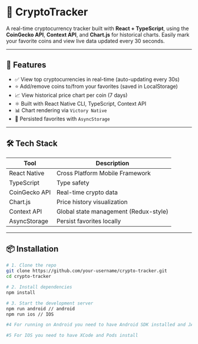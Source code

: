 # 🚀 CryptoTracker

A real-time cryptocurrency tracker built with **React + TypeScript**, using the **CoinGecko API**, **Context API**, and **Chart.js** for historical charts. Easily mark your favorite coins and view live data updated every 30 seconds.

---

## 🌟 Features

- ✅ View top cryptocurrencies in real-time (auto-updating every 30s)
- ⭐ Add/remove coins to/from your favorites (saved in LocalStorage)
- 📈 View historical price chart per coin (7 days)
- ⚛️ Built with React Native CLI, TypeScript, Context API
- 📊 Chart rendering via `Victory Native`
- 💾 Persisted favorites with `AsyncStorage`

---

## 🛠️ Tech Stack

| Tool             | Description                             |
|------------------|-----------------------------------------|
| React Native     | Cross Platform Mobile Framework         |
| TypeScript       | Type safety                             |
| CoinGecko API    | Real-time crypto data                   |
| Chart.js         | Price history visualization             |
| Context API      | Global state management (Redux-style)   |
| AsyncStorage     | Persist favorites locally               |

---

## 📦 Installation

```bash
# 1. Clone the repo
git clone https://github.com/your-username/crypto-tracker.git
cd crypto-tracker

# 2. Install dependencies
npm install

# 3. Start the development server
npm run android // android
npm run ios // IOS

#4 For running on Android you need to have Android SDK installed and JAVA_HOME setup.

#5 For IOS you need to have XCode and Pods install 
